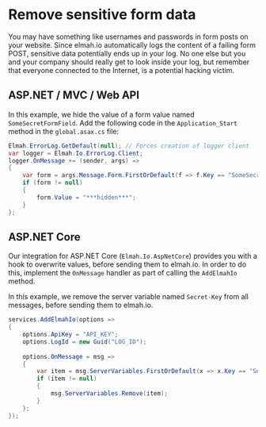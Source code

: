 # Remove sensitive form data

You may have something like usernames and passwords in form posts on your website. Since elmah.io automatically logs the content of a failing form POST, sensitive data potentially ends up in your log. No one else but you and your company should really get to look inside your log, but remember that everyone connected to the Internet, is a potential hacking victim.

## ASP.NET / MVC / Web API

In this example, we hide the value of a form value named `SomeSecretFormField`. Add the following code in the `Application_Start` method in the `global.asax.cs` file:

```csharp
Elmah.ErrorLog.GetDefault(null); // Forces creation of logger client
var logger = Elmah.Io.ErrorLog.Client;
logger.OnMessage += (sender, args) =>
{
    var form = args.Message.Form.FirstOrDefault(f => f.Key == "SomeSecretFormField");
    if (form != null)
    {
        form.Value = "***hidden***";
    }
};
```

## ASP.NET Core

Our integration for ASP.NET Core (`Elmah.Io.AspNetCore`) provides you with a hook to overwrite values, before sending them to elmah.io. In order to do this, implement the `OnMessage` handler as part of calling the `AddElmahIo` method.

In this example, we remove the server variable named `Secret-Key` from all messages, before sending them to elmah.io.

```csharp
services.AddElmahIo(options =>
{
    options.ApiKey = "API_KEY";
    options.LogId = new Guid("LOG_ID");
    
    options.OnMessage = msg =>
    {
        var item = msg.ServerVariables.FirstOrDefault(x => x.Key == "Secret-Key"); 
        if (item != null)
        {
            msg.ServerVariables.Remove(item);
        }
    };
});
```